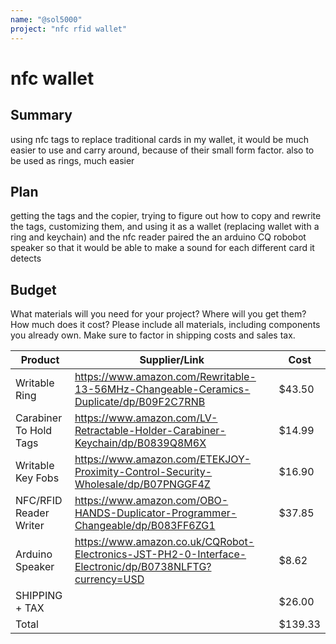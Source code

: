 ```yaml
---
name: "@sol5000"
project: "nfc rfid wallet"
---
```


# nfc wallet

## Summary

using nfc tags to replace traditional cards in my wallet, it would be much easier to use and carry around, because of their small form factor. also to be used as rings, much easier

## Plan

getting the tags and the copier, trying to figure out how to copy and rewrite the tags, customizing them, and using it as a wallet (replacing wallet with a ring and keychain) and the nfc reader paired the an arduino CQ robobot speaker so that it would be able to make a sound for each different card it detects

## Budget

What materials will you need for your project? Where will you get them? How much does it cost? Please include all materials, including components you already own. Make sure to factor in shipping costs and sales tax.

| Product         | Supplier/Link                                                                                                   | Cost    |
| ---------------------- | -------------------------------------------------------------------------------------------------------- | ------- |
| Writable Ring          | https://www.amazon.com/Rewritable-13-56MHz-Changeable-Ceramics-Duplicate/dp/B09F2C7RNB                   | $43.50  | 
| Carabiner To Hold Tags | https://www.amazon.com/LV-Retractable-Holder-Carabiner-Keychain/dp/B0839Q8M6X                            | $14.99  |
| Writable Key Fobs      | https://www.amazon.com/ETEKJOY-Proximity-Control-Security-Wholesale/dp/B07PNGGF4Z                        | $16.90  |
| NFC/RFID Reader Writer | https://www.amazon.com/OBO-HANDS-Duplicator-Programmer-Changeable/dp/B083FF6ZG1                          | $37.85  |
| Arduino Speaker        | https://www.amazon.co.uk/CQRobot-Electronics-JST-PH2-0-Interface-Electronic/dp/B0738NLFTG?currency=USD   | $8.62   |
| SHIPPING + TAX         |                                                                                                          | $26.00  |
| Total                  |                                                                                                          | $139.33 |
